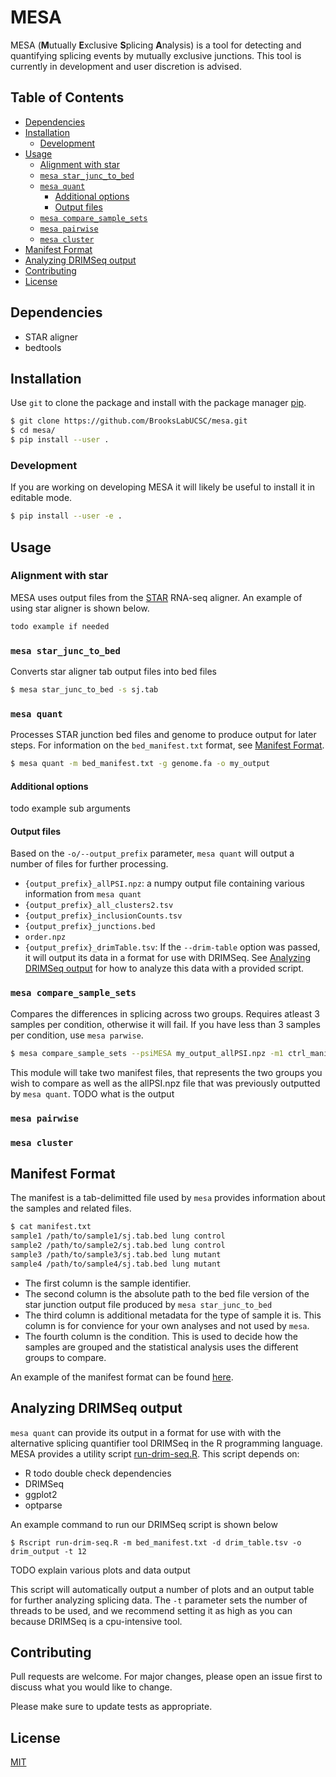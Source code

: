 # MESA
MESA (**M**utually **E**xclusive **S**plicing **A**nalysis) is a tool for detecting and quantifying splicing events
by mutually exclusive junctions.  This tool is currently in development and
user discretion is advised.

## Table of Contents
  * [Dependencies](#dependencies)
  * [Installation](#installation)
    + [Development](#development)
  * [Usage](#usage)
    + [Alignment with star](#alignment-with-star)
    + [`mesa star_junc_to_bed`](#-mesa-star-junc-to-bed-)
    + [`mesa quant`](#-mesa-quant-)
      - [Additional options](#additional-options)
      - [Output files](#output-files)
    + [`mesa compare_sample_sets`](#-mesa-compare-sample-sets-)
    + [`mesa pairwise`](#-mesa-pairwise-)
    + [`mesa cluster`](#-mesa-cluster-)
  * [Manifest Format](#manifest-format)
  * [Analyzing DRIMSeq output](#analyzing-drimseq-output)
  * [Contributing](#contributing)
  * [License](#license)

## Dependencies
- STAR aligner
- bedtools

## Installation

Use `git` to clone the package and install with the package manager [pip](https://pip.pypa.io/en/stable/).

```bash
$ git clone https://github.com/BrooksLabUCSC/mesa.git
$ cd mesa/
$ pip install --user .
```
### Development
If you are working on developing MESA it will likely be useful to install it in editable mode.
```bash
$ pip install --user -e .
```

## Usage

### Alignment with star
MESA uses output files from the [STAR](https://github.com/alexdobin/STAR)
RNA-seq aligner. An example of using star aligner is shown below.
```bash
todo example if needed
```

### `mesa star_junc_to_bed`
Converts star aligner tab output files into bed files
```bash
$ mesa star_junc_to_bed -s sj.tab
```

### `mesa quant`
Processes STAR junction bed files and genome to produce output for later steps.
For information on the `bed_manifest.txt` format, see [Manifest Format](#manifest-format).
```bash
$ mesa quant -m bed_manifest.txt -g genome.fa -o my_output
```

#### Additional options
todo example sub arguments

#### Output files
Based on the `-o/--output_prefix` parameter, `mesa quant` will output a number
of files for further processing.
- `{output_prefix}_allPSI.npz`: a numpy output file containing various
  information from `mesa quant`
- `{output_prefix}_all_clusters2.tsv`
- `{output_prefix}_inclusionCounts.tsv`
- `{output_prefix}_junctions.bed`
- `order.npz`
- `{output_prefix}_drimTable.tsv`: If the `--drim-table` option was passed, it
  will output its data in a format for use with DRIMSeq. See [Analyzing DRIMSeq
  output](#analyzing-drimseq-output) for how to analyze this data with a
  provided script.

### `mesa compare_sample_sets`
Compares the differences in splicing across two groups. Requires atleast 3
samples per condition, otherwise it will fail. If you have less than 3 samples
per condition, use `mesa parwise`.
```bash
$ mesa compare_sample_sets --psiMESA my_output_allPSI.npz -m1 ctrl_manifest.txt -m2 mut_manifest.txt
```
This module will take two manifest files, that represents the two groups you
wish to compare as well as the allPSI.npz file that was previously outputted by
`mesa quant`. TODO what is the output

### `mesa pairwise`

### `mesa cluster`

## Manifest Format
The manifest is a tab-delimitted file used by `mesa` provides information about
the samples and related files.
```bash
$ cat manifest.txt
sample1 /path/to/sample1/sj.tab.bed lung control
sample2 /path/to/sample2/sj.tab.bed lung control
sample3 /path/to/sample3/sj.tab.bed lung mutant
sample4 /path/to/sample4/sj.tab.bed lung mutant
```
- The first column is the sample identifier.
- The second column is the absolute path to the bed file version of the star junction output file produced by `mesa star_junc_to_bed`
- The third column is additional metadata for the type of sample it is. This column is for convience for your own analyses and not used by `mesa`.
- The fourth column is the condition. This is used to decide how the samples are
grouped and the statistical analysis uses the different groups to compare.

An example of the manifest format can be found [here](data/example_manifest.txt).

## Analyzing DRIMSeq output
`mesa quant` can provide its output in a format for use with with the
alternative splicing quantifier tool DRIMSeq in the R programming language.
MESA provides a utility script [run-drim-seq.R](scripts/run-drim-seq.R). This
script depends on:
- R todo double check dependencies
- DRIMSeq
- ggplot2
- optparse

An example command to run our DRIMSeq script is shown below
```
$ Rscript run-drim-seq.R -m bed_manifest.txt -d drim_table.tsv -o drim_output -t 12
```

TODO explain various plots and data output

This script will automatically output a number of plots and an output table for
further analyzing splicing data. The `-t` parameter sets the number of threads
to be used, and we recommend setting it as high as you can because DRIMSeq is a
cpu-intensive tool.

## Contributing
Pull requests are welcome. For major changes, please open an issue first to discuss what you would like to change.

Please make sure to update tests as appropriate.

## License
[MIT](LICENSE)
